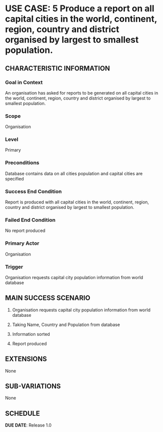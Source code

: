 # USE CASE: 5 Produce a report on all capital cities in the world, continent, region, country and district organised by largest to smallest population.


## CHARACTERISTIC INFORMATION

### Goal in Context

An organisation has asked for reports to be generated on all capital cities in the world, continent, region, country and district organised by largest to smallest population.

### Scope

Organisation

### Level

Primary

### Preconditions

Database contains data on all cities population and capital cities are specified

### Success End Condition

Report is produced with all capital cities in the world, continent, region, country and district organised by largest to smallest population.

### Failed End Condition

No report produced

### Primary Actor

Organisation

### Trigger

Organisation requests capital city population information from world database

## MAIN SUCCESS SCENARIO


1. Organisation requests capital city population information from world database

2. Taking Name, Country and Population from database

3. Information sorted

4. Report produced

## EXTENSIONS

None

## SUB-VARIATIONS

None

## SCHEDULE

**DUE DATE**: Release 1.0
